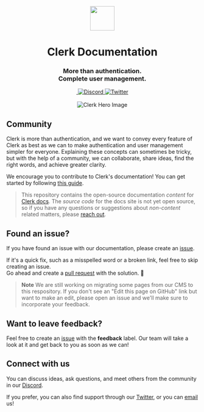 <p align="center">
  <a href="https://clerk.com?utm_source=github&utm_medium=clerk_docs" target="_blank" rel="noopener noreferrer">
    <picture>
      <source media="(prefers-color-scheme: dark)" srcset="https://images.clerk.dev/static/logo-dark-mode-400x400.png">
      <img src="https://images.clerk.com/static/logo-light-mode-400x400.png" height="64">
    </picture>
  </a>
  <br />
</p>
<div align="center">
  <h1>
    Clerk Documentation
  </h1>
  <h3>More than authentication.<br />Complete user management.</h3>
  <a href="https://www.npmjs.com/package/@clerk/clerk-js">
    <img alt="" src="https://img.shields.io/npm/dm/@clerk/clerk-js" />
  </a>
  <a href="https://discord.com/invite/b5rXHjAg7A">
    <img alt="Discord" src="https://img.shields.io/discord/856971667393609759?color=7389D8&label&logo=discord&logoColor=ffffff" />
  </a>
  <a href="https://twitter.com/clerkdev">
    <img alt="Twitter" src="https://img.shields.io/twitter/url.svg?label=%40clerkdev&style=social&url=https%3A%2F%2Ftwitter.com%2Fclerkdev" />
  </a> 
  <br />
  <br />
  <img alt="Clerk Hero Image" src="https://github.com/clerkinc/clerk-docs/blob/df9c607030f351d359c752e2a237664cfb098ba9/public/images/home/docs-hero-light.svg">
</div>

## Community 

Clerk is more than authentication, and we want to convey every feature of Clerk as best as we can to make authentication and user management simpler for everyone. Explaining these concepts can sometimes be tricky, but with the help of a community, we can collaborate, share ideas, find the right words, and achieve greater clarity.

We encourage you to contribute to Clerk's documentation! You can get started by following [this guide](./CONTRIBUTING.md).

> This repository contains the open-source documentation *content* for [Clerk docs](https://clerk.com/docs).  The *source code* for the docs site is not yet open source, so if you have any questions or suggestions about *non-content* related matters, please [reach out](https://clerk.com/support).

## Found an issue?

If you have found an issue with our documentation, please create an [issue](https://github.com/clerkinc/clerk-docs/issues).

If it's a quick fix, such as a misspelled word or a broken link, feel free to skip creating an issue.  
Go ahead and create a [pull request](https://github.com/clerkinc/clerk-docs/pulls) with the solution. :rocket:

> **Note**
> We are still working on migrating some pages from our CMS to this respository. If you don't see an "Edit this page on GitHub" link but want to make an edit, please open an issue and we'll make sure to incorporate your feedback. 

## Want to leave feedback?

Feel free to create an [issue](https://github.com/clerkinc/clerk-docs/issues) with the **feedback** label. Our team will take a look at it and get back to you as soon as we can!

## Connect with us

You can discuss ideas, ask questions, and meet others from the community in our [Discord](https://discord.com/invite/b5rXHjAg7A). 

If you prefer, you can also find support through our [Twitter](https://twitter.com/ClerkDev), or you can [email](mailto:support@clerk.dev) us!
